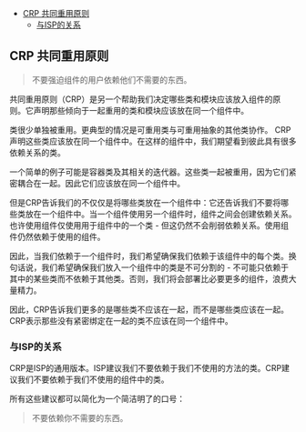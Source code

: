 - [CRP 共同重用原则](#crp-共同重用原则)
  - [与ISP的关系](#与isp的关系)

## CRP 共同重用原则

> 不要强迫组件的用户依赖他们不需要的东西。

共同重用原则（CRP）是另一个帮助我们决定哪些类和模块应该放入组件的原则。它声明那些倾向于一起重用的类和模块应该放在同一个组件中。

类很少单独被重用。更典型的情况是可重用类与可重用抽象的其他类协作。 CRP声明这些类应该放在同一个组件中。在这样的组件中，我们期望看到彼此具有很多依赖关系的类。

一个简单的例子可能是容器类及其相关的迭代器。这些类一起被重用，因为它们紧密耦合在一起。因此它们应该放在同一个组件中。

但是CRP告诉我们的不仅仅是将哪些类放在一个组件中：它还告诉我们不要将哪些类放在一个组件中。当一个组件使用另一个组件时，组件之间会创建依赖关系。也许使用组件仅使用用于组件中的一个类 - 但这仍然不会削弱依赖关系。使用组件仍然依赖于使用的组件。

因此，当我们依赖于一个组件时，我们希望确保我们依赖于该组件中的每个类。换句话说，我们希望确保我们放入一个组件中的类是不可分割的 - 不可能只依赖于其中的某些类而不依赖于其他类。否则，我们将会部署比必要更多的组件，浪费大量精力。

因此，CRP告诉我们更多的是哪些类不应该在一起，而不是哪些类应该在一起。CRP表示那些没有紧密绑定在一起的类不应该在同一个组件中。

### 与ISP的关系

CRP是ISP的通用版本。ISP建议我们不要依赖于我们不使用的方法的类。CRP建议我们不要依赖于我们不使用的组件中的类。

所有这些建议都可以简化为一个简洁明了的口号：

> 不要依赖你不需要的东西。